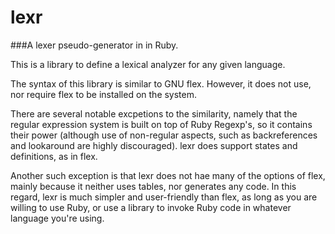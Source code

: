 # lexr
###A lexer pseudo-generator in in Ruby.

This is a library to define a lexical analyzer for any given language.

The syntax of this library is similar to GNU flex. However, it does not use, nor require 
flex to be installed on the system. 

There are several notable excpetions to the similarity, namely that the regular expression 
system is built on top of Ruby Regexp's, so it contains their power (although use of 
non-regular aspects, such as backreferences and lookaround are highly discouraged). lexr does 
support states and definitions, as in flex.

Another such exception is that lexr does not hae many of the options of flex, mainly because 
it neither uses tables, nor generates any code. In this regard, lexr is much simpler and 
user-friendly than flex, as long as you are willing to use Ruby, or use a library to invoke 
Ruby code in whatever language you're using.

